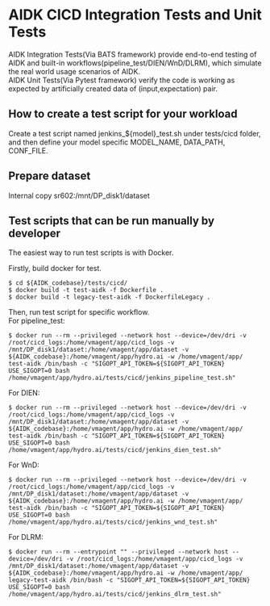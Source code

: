 # AIDK CICD Integration Tests and Unit Tests

AIDK Integration Tests(Via BATS framework) provide end-to-end testing of AIDK and built-in workflows(pipeline_test/DIEN/WnD/DLRM), which simulate the real world usage scenarios of AIDK.\
AIDK Unit Tests(Via Pytest framework) verify the code is working as expected by artificially created data of (input,expectation) pair.


## How to create a test script for your workload

Create a test script named jenkins_${model}_test.sh under tests/cicd folder, and then define your model specific MODEL_NAME, DATA_PATH, CONF_FILE.

## Prepare dataset

Internal copy sr602:/mnt/DP_disk1/dataset

## Test scripts that can be run manually by developer

The easiest way to run test scripts is with Docker.

Firstly, build docker for test.
```
$ cd ${AIDK_codebase}/tests/cicd/
$ docker build -t test-aidk -f Dockerfile .
$ docker build -t legacy-test-aidk -f DockerfileLegacy .
```

Then, run test script for specific workflow.\
For pipeline_test:
```
$ docker run --rm --privileged --network host --device=/dev/dri -v /root/cicd_logs:/home/vmagent/app/cicd_logs -v /mnt/DP_disk1/dataset:/home/vmagent/app/dataset -v ${AIDK_codebase}:/home/vmagent/app/hydro.ai -w /home/vmagent/app/ test-aidk /bin/bash -c "SIGOPT_API_TOKEN=${SIGOPT_API_TOKEN} USE_SIGOPT=0 bash /home/vmagent/app/hydro.ai/tests/cicd/jenkins_pipeline_test.sh"
```
For DIEN:
```
$ docker run --rm --privileged --network host --device=/dev/dri -v /root/cicd_logs:/home/vmagent/app/cicd_logs -v /mnt/DP_disk1/dataset:/home/vmagent/app/dataset -v ${AIDK_codebase}:/home/vmagent/app/hydro.ai -w /home/vmagent/app/ test-aidk /bin/bash -c "SIGOPT_API_TOKEN=${SIGOPT_API_TOKEN} USE_SIGOPT=0 bash /home/vmagent/app/hydro.ai/tests/cicd/jenkins_dien_test.sh"
```
For WnD:
```
$ docker run --rm --privileged --network host --device=/dev/dri -v /root/cicd_logs:/home/vmagent/app/cicd_logs -v /mnt/DP_disk1/dataset:/home/vmagent/app/dataset -v ${AIDK_codebase}:/home/vmagent/app/hydro.ai -w /home/vmagent/app/ test-aidk /bin/bash -c "SIGOPT_API_TOKEN=${SIGOPT_API_TOKEN} USE_SIGOPT=0 bash /home/vmagent/app/hydro.ai/tests/cicd/jenkins_wnd_test.sh"
```
For DLRM:
```
$ docker run --rm --entrypoint "" --privileged --network host --device=/dev/dri -v /root/cicd_logs:/home/vmagent/app/cicd_logs -v /mnt/DP_disk1/dataset:/home/vmagent/app/dataset -v ${AIDK_codebase}:/home/vmagent/app/hydro.ai -w /home/vmagent/app/ legacy-test-aidk /bin/bash -c "SIGOPT_API_TOKEN=${SIGOPT_API_TOKEN} USE_SIGOPT=0 bash /home/vmagent/app/hydro.ai/tests/cicd/jenkins_dlrm_test.sh"
```
